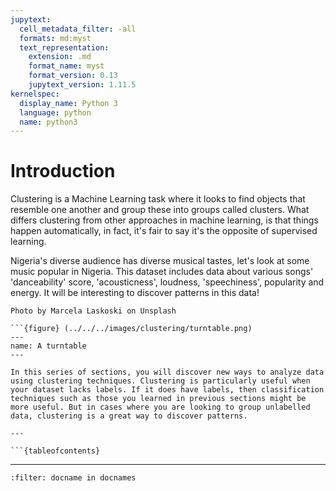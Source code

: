 ```yaml
---
jupytext:
  cell_metadata_filter: -all
  formats: md:myst
  text_representation:
    extension: .md
    format_name: myst
    format_version: 0.13
    jupytext_version: 1.11.5
kernelspec:
  display_name: Python 3
  language: python
  name: python3
---
```


# Introduction

Clustering is a Machine Learning task where it looks to find objects that resemble one another and group these into groups called clusters. What differs clustering from other approaches in machine learning, is that things happen automatically, in fact, it's fair to say it's the opposite of supervised learning. 

Nigeria's diverse audience has diverse musical tastes, let's look at some music popular in Nigeria. This dataset includes data about various songs' 'danceability' score, 'acousticness', loudness, 'speechiness', popularity and energy. It will be interesting to discover patterns in this data!

```{note}
Photo by Marcela Laskoski on Unsplash

```{figure} (../../../images/clustering/turntable.png)
---
name: A turntable
---
  
In this series of sections, you will discover new ways to analyze data using clustering techniques. Clustering is particularly useful when your dataset lacks labels. If it does have labels, then classification techniques such as those you learned in previous sections might be more useful. But in cases where you are looking to group unlabelled data, clustering is a great way to discover patterns.

---

```{tableofcontents}

```

---

```{bibliography}
:filter: docname in docnames
```
